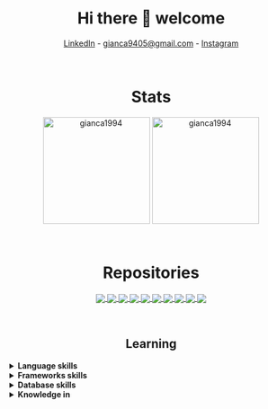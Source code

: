 
<h1 align="center">Hi there 👋 welcome</h1>
<p align="center">
    <a href="https://www.linkedin.com/in/giancarlo-galvarini" target="_blank">LinkedIn</a> -
    <a href="/">gianca9405@gmail.com</a> -
    <a href="https://www.instagram.com/galvarinig" target="_blank">Instagram</a>
</p>

</br>
  
<h1 align="center">Stats</h1>

<p align="center">
    <img align="center" height="190em" src="https://github-readme-stats.vercel.app/api/top-langs/?username=gianca1994&langs_count=8&layout=compact&hide=css,html,makefile,jupyter%20notebook&theme=vision-friendly-dark" alt="gianca1994" />	
  <img align="center" height="190em" src="https://github-readme-stats-sigma-five.vercel.app/api?username=gianca1994&show_icons=true&include_all_commits=true&theme=vision-friendly-dark" alt="gianca1994" />
</p>


</br><h1 align="center">Repositories</h1>

<p align="center">
  <a href="https://github.com/AoWeb-Spring-React/aoweb-backend">
    <img align="center" src="https://github-readme-stats-sigma-five.vercel.app/api/pin/?username=AoWeb-Spring-React&repo=aoweb-backend&title_color=ffb000&icon_color=f9f9f9&text_color=ffffff&bg_color=000000" />
  </a>
  <a href="https://github.com/gianca1994/help-chat">
    <img align="center" src="https://github-readme-stats-sigma-five.vercel.app/api/pin/?username=gianca1994&repo=help-chat&title_color=ffb000&icon_color=f9f9f9&text_color=ffffff&bg_color=000000" />
  </a>
    <a href="https://github.com/gianca1994/blackjack-js">
    <img align="center" src="https://github-readme-stats-sigma-five.vercel.app/api/pin/?username=gianca1994&repo=blackjack-js&title_color=ffb000&icon_color=f9f9f9&text_color=ffffff&bg_color=000000" />
  </a>
  <a href="https://github.com/gianca1994/umcredits">
    <img align="center" src="https://github-readme-stats-sigma-five.vercel.app/api/pin/?username=gianca1994&repo=umcredits&title_color=ffb000&icon_color=f9f9f9&text_color=ffffff&bg_color=000000" />
  </a>
  <a href="https://github.com/gianca1994/machine-learning">
    <img align="center" src="https://github-readme-stats-sigma-five.vercel.app/api/pin/?username=gianca1994&repo=machine-learning&title_color=ffb000&icon_color=f9f9f9&text_color=ffffff&bg_color=000000" />
  </a>
<a href="https://github.com/gianca1994/infram">
    <img align="center" src="https://github-readme-stats-sigma-five.vercel.app/api/pin/?username=gianca1994&repo=infram&title_color=ffb000&icon_color=f9f9f9&text_color=ffffff&bg_color=000000" />
  </a>
  <a href="https://github.com/gianca1994/computacion-2">
    <img align="center" src="https://github-readme-stats-sigma-five.vercel.app/api/pin/?username=gianca1994&repo=computacion-2&title_color=ffb000&icon_color=f9f9f9&text_color=ffffff&bg_color=000000" />
  </a>
  <a href="https://github.com/gianca1994/programacion-1">
    <img align="center" src="https://github-readme-stats-sigma-five.vercel.app/api/pin/?username=gianca1994&repo=programacion-1&title_color=ffb000&icon_color=f9f9f9&text_color=ffffff&bg_color=000000" />
  </a>
  <a href="https://github.com/gianca1994/programacion2">
    <img align="center" src="https://github-readme-stats-sigma-five.vercel.app/api/pin/?username=gianca1994&repo=programacion2&title_color=ffb000&icon_color=f9f9f9&text_color=ffffff&bg_color=000000" />
  </a>
  <a href="https://github.com/gianca1994/software-engineering">
    <img align="center" src="https://github-readme-stats-sigma-five.vercel.app/api/pin/?username=gianca1994&repo=software-engineering&title_color=ffb000&icon_color=f9f9f9&text_color=ffffff&bg_color=000000" />
  </a>


</p>

</br><h2 align="center">Learning</h2>
<details>
	<summary><b>Language skills</b></summary></br>
	<p>
		<img alt="Python" src="https://img.shields.io/badge/python%20-%2314354C.svg?&style=for-the-badge&logo=python&logoColor=white"/>
		<img alt="Java" src="https://img.shields.io/badge/java-%23ED8B00.svg?&style=for-the-badge&logo=java&logoColor=white"/>
		<img alt="JavaScript" src="https://img.shields.io/badge/javascript-%23323330.svg?style=for-the-badge&logo=javascript&logoColor=%23F7DF1E"/>
		<img alt="VisualBasic6" src="https://img.shields.io/badge/Visual_Basic_6%20-%23563D7C.svg?&style=for-the-badge&logoColor=white"/>
		<img alt="Go" src="https://img.shields.io/badge/go-%2300ADD8.svg?style=for-the-badge&logo=go&logoColor=white"/>
	</p>
</details>

<details>
	<summary><b>Frameworks skills</b></summary></br>
	<p>
		<img alt="Flask" src="https://img.shields.io/badge/flask%20-%23000.svg?&style=for-the-badge&logo=flask&logoColor=white"/>
		<img alt="Django" src="https://img.shields.io/badge/Django-092E20?style=for-the-badge&logo=django&logoColor=green"/>
		<img alt="Springboot" src="https://img.shields.io/badge/Spring_Boot-F2F4F9?style=for-the-badge&logo=spring-boot"/>
		<img alt="React" src="https://img.shields.io/badge/react-%2320232a.svg?style=for-the-badge&logo=react&logoColor=%2361DAFB"/>
	</p>
</details>
<details>
	<summary><b>Database skills</b></summary></br>
	<p>
		<img alt="MySql" src="https://img.shields.io/badge/MySQL-00000F?style=for-the-badge&logo=mysql&logoColor=white"/>
		<img alt="Postgresql" src="https://img.shields.io/badge/PostgreSQL-316192?style=for-the-badge&logo=postgresql&logoColor=white"/>
		<img alt="Sqlite" src="https://img.shields.io/badge/SQLite-07405E?style=for-the-badge&logo=sqlite&logoColor=white"/>
		<img alt="MongoDB" src="https://img.shields.io/badge/MongoDB-%234ea94b.svg?style=for-the-badge&logo=mongodb&logoColor=white"/>
		<img alt="Firebase" src="https://img.shields.io/badge/Firebase-039BE5?style=for-the-badge&logo=Firebase&logoColor=white"/>
	</p>
</details>
<details>
	<summary><b>Knowledge in</b></summary></br>
	<p>
		<img alt="Bootstrap" src="https://img.shields.io/badge/bootstrap%20-%23563D7C.svg?&style=for-the-badge&logo=bootstrap&logoColor=white"/>
		<img alt="Docker" src="https://img.shields.io/badge/Docker-2CA5E0?style=for-the-badge&logo=docker&logoColor=white"/>
		<img alt="Git" src="https://img.shields.io/badge/Git-F05032?style=for-the-badge&logo=git&logoColor=white"/>
		<img alt="Postman" src="https://img.shields.io/badge/Postman-FF6C37?style=for-the-badge&logo=Postman&logoColor=white"/>
		<img alt="Gitkraken" src="https://img.shields.io/badge/GitKraken-179287?style=for-the-badge&logo=GitKraken&logoColor=white"/>	
	</p>
</details>
